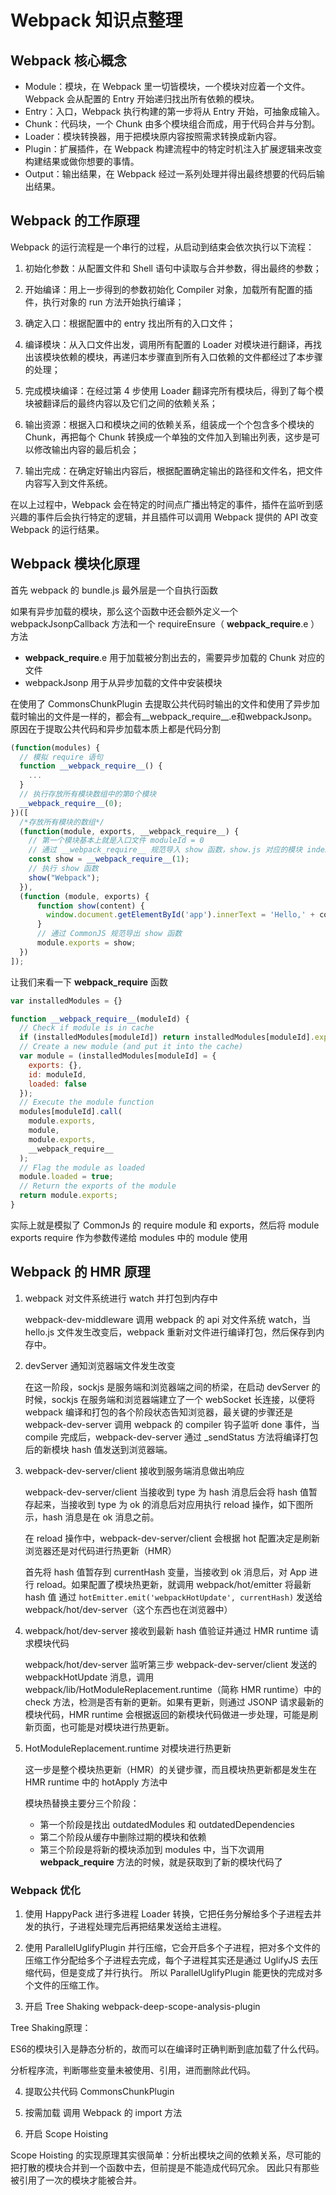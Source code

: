 # Webpack 知识点整理

## Webpack 核心概念

- Module：模块，在 Webpack 里一切皆模块，一个模块对应着一个文件。Webpack 会从配置的 Entry 开始递归找出所有依赖的模块。
- Entry：入口，Webpack 执行构建的第一步将从 Entry 开始，可抽象成输入。
- Chunk：代码块，一个 Chunk 由多个模块组合而成，用于代码合并与分割。
- Loader：模块转换器，用于把模块原内容按照需求转换成新内容。
- Plugin：扩展插件，在 Webpack 构建流程中的特定时机注入扩展逻辑来改变构建结果或做你想要的事情。
- Output：输出结果，在 Webpack 经过一系列处理并得出最终想要的代码后输出结果。

## Webpack 的工作原理

Webpack 的运行流程是一个串行的过程，从启动到结束会依次执行以下流程：

1. 初始化参数：从配置文件和 Shell 语句中读取与合并参数，得出最终的参数；

2. 开始编译：用上一步得到的参数初始化 Compiler 对象，加载所有配置的插件，执行对象的 run 方法开始执行编译；
3. 确定入口：根据配置中的 entry 找出所有的入口文件；
4. 编译模块：从入口文件出发，调用所有配置的 Loader 对模块进行翻译，再找出该模块依赖的模块，再递归本步骤直到所有入口依赖的文件都经过了本步骤的处理；
5. 完成模块编译：在经过第 4 步使用 Loader 翻译完所有模块后，得到了每个模块被翻译后的最终内容以及它们之间的依赖关系；
6. 输出资源：根据入口和模块之间的依赖关系，组装成一个个包含多个模块的 Chunk，再把每个 Chunk 转换成一个单独的文件加入到输出列表，这步是可以修改输出内容的最后机会；
7. 输出完成：在确定好输出内容后，根据配置确定输出的路径和文件名，把文件内容写入到文件系统。

在以上过程中，Webpack 会在特定的时间点广播出特定的事件，插件在监听到感兴趣的事件后会执行特定的逻辑，并且插件可以调用 Webpack 提供的 API 改变 Webpack 的运行结果。

## Webpack 模块化原理

首先 webpack 的 bundle.js 最外层是一个自执行函数

如果有异步加载的模块，那么这个函数中还会额外定义一个 webpackJsonpCallback 方法和一个 requireEnsure（ __webpack_require__.e ）方法

- __webpack_require__.e 用于加载被分割出去的，需要异步加载的 Chunk 对应的文件
- webpackJsonp 用于从异步加载的文件中安装模块

在使用了 CommonsChunkPlugin 去提取公共代码时输出的文件和使用了异步加载时输出的文件是一样的，都会有__webpack_require__.e和webpackJsonp。 原因在于提取公共代码和异步加载本质上都是代码分割

```js
(function(modules) {
  // 模拟 require 语句
  function __webpack_require__() {
    ...
  }
  // 执行存放所有模块数组中的第0个模块
  __webpack_require__(0);
})([
  /*存放所有模块的数组*/
  (function(module, exports, __webpack_require__) {
    // 第一个模块基本上就是入口文件 moduleId = 0
    // 通过 __webpack_require__ 规范导入 show 函数，show.js 对应的模块 index 为 1
    const show = __webpack_require__(1);
    // 执行 show 函数
    show("Webpack");
  }),
  (function (module, exports) {
      function show(content) {
        window.document.getElementById('app').innerText = 'Hello,' + content;
      }
      // 通过 CommonJS 规范导出 show 函数
      module.exports = show;
  })
]);
```

让我们来看一下 **webpack_require** 函数

```js
var installedModules = {}

function __webpack_require__(moduleId) {
  // Check if module is in cache
  if (installedModules[moduleId]) return installedModules[moduleId].exports;
  // Create a new module (and put it into the cache)
  var module = (installedModules[moduleId] = {
    exports: {},
    id: moduleId,
    loaded: false
  });
  // Execute the module function
  modules[moduleId].call(
    module.exports,
    module,
    module.exports,
    __webpack_require__
  );
  // Flag the module as loaded
  module.loaded = true;
  // Return the exports of the module
  return module.exports;
}
```

实际上就是模拟了 CommonJs 的 require module 和 exports，然后将 module exports require 作为参数传递给 modules 中的 module 使用


## Webpack 的 HMR 原理

1. webpack 对文件系统进行 watch 并打包到内存中

   webpack-dev-middleware 调用 webpack 的 api 对文件系统 watch，当 hello.js 文件发生改变后，webpack 重新对文件进行编译打包，然后保存到内存中。

2. devServer 通知浏览器端文件发生改变

   在这一阶段，sockjs 是服务端和浏览器端之间的桥梁，在启动 devServer 的时候，sockjs 在服务端和浏览器端建立了一个 webSocket 长连接，以便将 webpack 编译和打包的各个阶段状态告知浏览器，最关键的步骤还是 webpack-dev-server 调用 webpack 的 compiler 钩子监听 done 事件，当 compile 完成后，webpack-dev-server 通过 \_sendStatus 方法将编译打包后的新模块 hash 值发送到浏览器端。

3. webpack-dev-server/client 接收到服务端消息做出响应

   webpack-dev-server/client 当接收到 type 为 hash 消息后会将 hash 值暂存起来，当接收到 type 为 ok 的消息后对应用执行 reload 操作，如下图所示，hash 消息是在 ok 消息之前。

   在 reload 操作中，webpack-dev-server/client 会根据 hot 配置决定是刷新浏览器还是对代码进行热更新（HMR）

   首先将 hash 值暂存到 currentHash 变量，当接收到 ok 消息后，对 App 进行 reload。如果配置了模块热更新，就调用 webpack/hot/emitter 将最新 hash 值 通过 `hotEmitter.emit('webpackHotUpdate', currentHash)` 发送给 webpack/hot/dev-server（这个东西也在浏览器中）

4. webpack/hot/dev-server 接收到最新 hash 值验证并通过 HMR runtime 请求模块代码

   webpack/hot/dev-server 监听第三步 webpack-dev-server/client 发送的 webpackHotUpdate 消息，调用 webpack/lib/HotModuleReplacement.runtime（简称 HMR runtime）中的 check 方法，检测是否有新的更新。如果有更新，则通过 JSONP 请求最新的模块代码，HMR runtime 会根据返回的新模块代码做进一步处理，可能是刷新页面，也可能是对模块进行热更新。

5. HotModuleReplacement.runtime 对模块进行热更新

   这一步是整个模块热更新（HMR）的关键步骤，而且模块热更新都是发生在 HMR runtime 中的 hotApply 方法中

   模块热替换主要分三个阶段：

   - 第一个阶段是找出 outdatedModules 和 outdatedDependencies
   - 第二个阶段从缓存中删除过期的模块和依赖
   - 第三个阶段是将新的模块添加到 modules 中，当下次调用 **webpack_require** 方法的时候，就是获取到了新的模块代码了


### Webpack 优化

1. 使用 HappyPack 进行多进程 Loader 转换，它把任务分解给多个子进程去并发的执行，子进程处理完后再把结果发送给主进程。
  
2. 使用 ParallelUglifyPlugin 并行压缩，它会开启多个子进程，把对多个文件的压缩工作分配给多个子进程去完成，每个子进程其实还是通过 UglifyJS 去压缩代码，但是变成了并行执行。 所以 ParallelUglifyPlugin 能更快的完成对多个文件的压缩工作。

3. 开启 Tree Shaking  webpack-deep-scope-analysis-plugin

  Tree Shaking原理：
  
  ES6的模块引入是静态分析的，故而可以在编译时正确判断到底加载了什么代码。

  分析程序流，判断哪些变量未被使用、引用，进而删除此代码。

4. 提取公共代码 CommonsChunkPlugin

5. 按需加载  调用 Webpack 的 import 方法
   
6. 开启 Scope Hoisting

  Scope Hoisting 的实现原理其实很简单：分析出模块之间的依赖关系，尽可能的把打散的模块合并到一个函数中去，但前提是不能造成代码冗余。 因此只有那些被引用了一次的模块才能被合并。